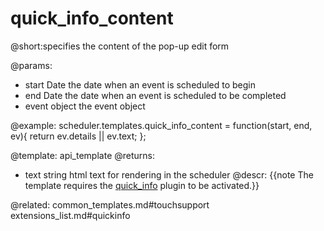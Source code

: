 quick_info_content
=============
@short:specifies the content of the pop-up edit form

@params: 
- start	Date	the date when an event is scheduled to begin
- end	Date	the date when an event is scheduled to be completed
- event	object	the event object

@example:
scheduler.templates.quick_info_content = function(start, end, ev){ 
       return ev.details || ev.text;
};

@template:	api_template
@returns:
- text    string     html text for rendering in the scheduler
@descr:
{{note The template requires the [quick_info](extensions_list.html#quickinfo) plugin to be activated.}}

@related:
	common_templates.md#touchsupport
    extensions_list.md#quickinfo

